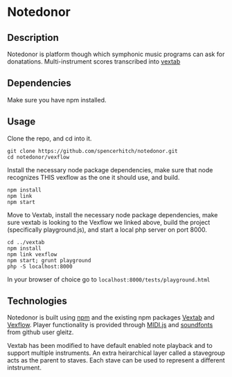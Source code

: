# Notedonor
## Description
Notedonor is platform though which symphonic music programs can ask for donatations. Multi-instrument scores transcribed into [vextab](http://www.vexflow.com/vextab/)

## Dependencies
Make sure you have npm installed.

## Usage
Clone the repo, and cd into it.
```
git clone https://github.com/spencerhitch/notedonor.git
cd notedonor/vexflow
```
Install the necessary node package dependencies, make sure that node recognizes THIS vexflow as the one it should use, and build.
```
npm install
npm link
npm start
```
Move to Vextab, install the necessary node package dependencies, make sure vextab is looking to the Vexflow we linked above, build the project (specifically playground.js), and start a local php server on port 8000.
```
cd ../vextab
npm install
npm link vexflow
npm start; grunt playground
php -S localhost:8000
```
In your browser of choice go to `localhost:8000/tests/playground.html`

## Technologies
Notedonor is built using [npm](https://www.npmjs.com/) and the existing npm packages [Vextab](https://github.com/0xfe/vextab) and [Vexflow](https://github.com/0xfe/vextab). Player functionality is provided through [MIDI.js](https://github.com/mudcube/MIDI.js/) and [soundfonts](https://github.com/gleitz/midi-js-soundfonts) from github user gleitz.

Vextab has been modified to have default enabled note playback and to support multiple instruments. An extra heirarchical layer called a stavegroup acts as the parent to staves. Each stave can be used to represent a different intstrument.

